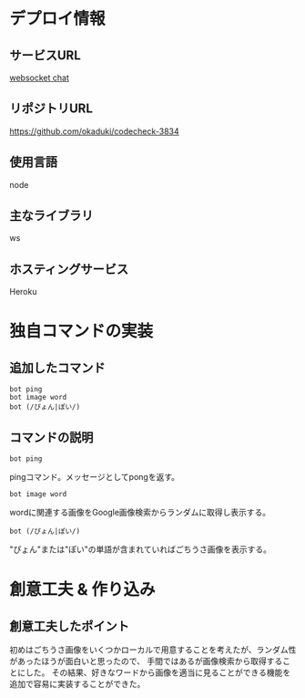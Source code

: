 # デプロイ情報
## サービスURL
[websocket chat](http://sleepy-wildwood-54542.herokuapp.com/)

## リポジトリURL
https://github.com/okaduki/codecheck-3834

## 使用言語
node

## 主なライブラリ
ws

##  ホスティングサービス
Heroku

# 独自コマンドの実装
## 追加したコマンド
```
bot ping
bot image word
bot (/ぴょん|ぽい/)
```

## コマンドの説明
```
bot ping
```
pingコマンド。メッセージとしてpongを返す。

```
bot image word
```
wordに関連する画像をGoogle画像検索からランダムに取得し表示する。

```
bot (/ぴょん|ぽい/)
```
"ぴょん"または"ぽい"の単語が含まれていればごちうさ画像を表示する。

# 創意工夫 & 作り込み
## 創意工夫したポイント
初めはごちうさ画像をいくつかローカルで用意することを考えたが、ランダム性があったほうが面白いと思ったので、
手間ではあるが画像検索から取得することにした。
その結果、好きなワードから画像を適当に見ることができる機能を追加で容易に実装することができた。

